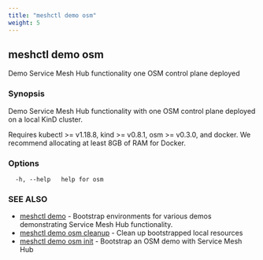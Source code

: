 ```yaml
---
title: "meshctl demo osm"
weight: 5
---
```

## meshctl demo osm

Demo Service Mesh Hub functionality one OSM control plane deployed

### Synopsis


Demo Service Mesh Hub functionality with one OSM control plane deployed on a local KinD cluster.

Requires kubectl >= v1.18.8, kind >= v0.8.1, osm >= v0.3.0, and docker.
We recommend allocating at least 8GB of RAM for Docker.


### Options

```
  -h, --help   help for osm
```

### SEE ALSO

* [meshctl demo](../meshctl_demo)	 - Bootstrap environments for various demos demonstrating Service Mesh Hub functionality.
* [meshctl demo osm cleanup](../meshctl_demo_osm_cleanup)	 - Clean up bootstrapped local resources
* [meshctl demo osm init](../meshctl_demo_osm_init)	 - Bootstrap an OSM demo with Service Mesh Hub


